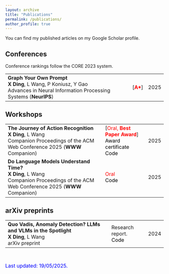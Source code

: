 ```yaml
---
layout: archive
title: "Publications"
permalink: /publications/
author_profile: true
---
```


<style>
a:link {
  text-decoration: none;
}

a:visited {
  text-decoration: none;
}

a:hover {
  text-decoration: underline;
}

a:active {
  text-decoration: underline;
}
</style>

<!-- {% if author.googlescholar %}
  You can also find my articles on [my Google Scholar profile](https://scholar.google.com/citations?user=VWCZLXgAAAAJ&hl=en).
{% endif %}

{% include base_path %}

{% for post in site.publications reversed %} 
  {% include archive-single.html %}
{% endfor %} -->

You can find my published articles on my [Google Scholar](https://scholar.google.com/citations?user=hw1udTkAAAAJ&hl=zh-CN) profile.

<h2>Conferences</h2>

Conference rankings follow the [CORE 2023](https://portal.core.edu.au/conf-ranks/) system.

<table id="gsc_a_t">
	<tbody id="gsc_a_b">
		<tr class="gsc_a_tr">
			<td class="gsc_a_t"><a href=""><strong><span class="gsc_a_at">Graph Your Own Prompt</span></strong></a>
				<div class="gs_gray"><strong>X Ding</strong>, L Wang, P Koniusz, Y Gao</div>
				<div class="gs_gray">Advances in Neural Information Processing Systems (<strong>NeurIPS</strong>)</div>
			</td>
			<td class="gsc_a_c">[<font color="red"><strong>A*</strong></font>]</td>
			<td class="gsc_a_y"><span class="gsc_a_h gsc_a_hc gs_ibl">2025</span></td>
		</tr>
	</tbody>
</table>

<h2>Workshops</h2>

<table id="gsc_a_t">
	<tbody id="gsc_a_b">
		<tr class="gsc_a_tr">
			<td class="gsc_a_t"><a href="https://darcyddx.github.io/files/ar.pdf"><strong><span class="gsc_a_at">The Journey of Action Recognition</span></strong></a>
				<div class="gs_gray"><strong>X Ding</strong>, L Wang</div>
				<div class="gs_gray">Companion Proceedings of the ACM Web Conference 2025 (<strong>WWW</strong> Companion)</div>
			</td>
			<td class="gsc_a_c">[<font color="red">Oral, <strong>Best Paper Award</strong></font>]<br><a href="https://darcyddx.github.io/files/Best Paper Award.pdf" style="color:#000000;">Award certificate</a><br><a href="https://github.com/Darcyddx/Video-Action-Recognition" style="color:#000000;">Code</a></td>
			<td class="gsc_a_y"><span class="gsc_a_h gsc_a_hc gs_ibl">2025</span></td>
		</tr>
		<tr class="gsc_a_tr">
			<td class="gsc_a_t"><a href="https://darcyddx.github.io/files/vlm.pdf"><strong><span class="gsc_a_at">Do Language Models Understand Time?</span></strong></a>
				<div class="gs_gray"><strong>X Ding</strong>, L Wang</div>
				<div class="gs_gray">Companion Proceedings of the ACM Web Conference 2025 (<strong>WWW</strong> Companion)</div>
			</td>
			<td class="gsc_a_c"><font color="red">Oral</font> <br> <a href="https://github.com/Darcyddx/Video-LLM" style="color:#000000;">Code</a></td>
			<td class="gsc_a_y"><span class="gsc_a_h gsc_a_hc gs_ibl">2025</span></td>
		</tr>
	</tbody>
</table>


<!-- <p>&nbsp;</p> -->
<h2>arXiv preprints</h2>
<table id="gsc_a_t">
	<tbody id="gsc_a_b">
		<tr class="gsc_a_tr">
			<td class="gsc_a_t"><a href="https://darcyddx.github.io/files/vad.pdf"><strong><span class="gsc_a_at">Quo Vadis, Anomaly Detection? LLMs and VLMs in the Spotlight</span></strong></a>
				<div class="gs_gray"><strong>X Ding</strong>, L Wang</div>
				<div class="gs_gray">arXiv preprint</div>
			</td>
			<td class="gsc_a_c">Research report. <br> <a href="https://github.com/Darcyddx/VAD-LLM" style="color:#000000;">Code</a> </td>
			<td class="gsc_a_y"><span class="gsc_a_h gsc_a_hc gs_ibl">2024</span></td>
		</tr>
	</tbody>
</table>
<p>&nbsp;</p>

<font size="3" color="blue">
	Last updated: 19/05/2025.	
</font>
